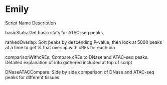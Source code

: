 # Emily

Script Name		Description

basicStats:		Get basic stats for ATAC-seq peaks

rankedOverlap:	Sort peaks by descending P-value, then look at 5000 peaks at a time to get % that overlap with cREs for each bin

comparisonWithcREs: Compare cREs to DNase and ATAC-seq peaks. Detailed explanation of info gathered included at top of script

DNaseATACCompare: Side by side comparison of DNase and ATAC-seq peaks for different tissues

